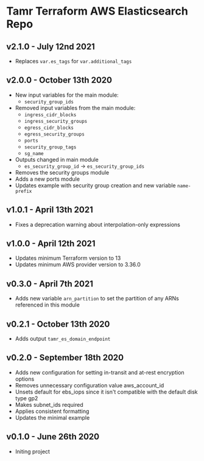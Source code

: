 # Tamr Terraform AWS Elasticsearch Repo


## v2.1.0 - July 12nd 2021
* Replaces `var.es_tags` for `var.additional_tags`
## v2.0.0 - October 13th 2020
* New input variables for the main module:
    * `security_group_ids`
* Removed input variables from the main module:
  * `ingress_cidr_blocks`
  * `ingress_security_groups`
  * `egress_cidr_blocks`
  * `egress_security_groups`
  * `ports`
  * `security_group_tags`
  * `sg_name`
* Outputs changed in main module
  * `es_security_group_id` -> `es_security_group_ids`
* Removes the security groups module
* Adds a new ports module
* Updates example with security group creation and new variable `name-prefix`

## v1.0.1 - April 13th 2021
* Fixes a deprecation warning about interpolation-only expressions

## v1.0.0 - April 12th 2021
* Updates minimum Terraform version to 13
* Updates minimum AWS provider version to 3.36.0

## v0.3.0 - April 7th 2021
*  Adds new variable `arn_partition` to set the partition of any ARNs referenced in this module

## v0.2.1 - October 13th 2020
* Adds output `tamr_es_domain_endpoint`

## v0.2.0 - September 18th 2020
* Adds new configuration for setting in-transit and at-rest encryption options
* Removes unnecessary configuration value aws_account_id
* Unsets default for ebs_iops since it isn't compatible with the default disk type gp2
* Makes subnet_ids required
* Applies consistent formatting
* Updates the minimal example

## v0.1.0 - June 26th 2020
* Initing project
